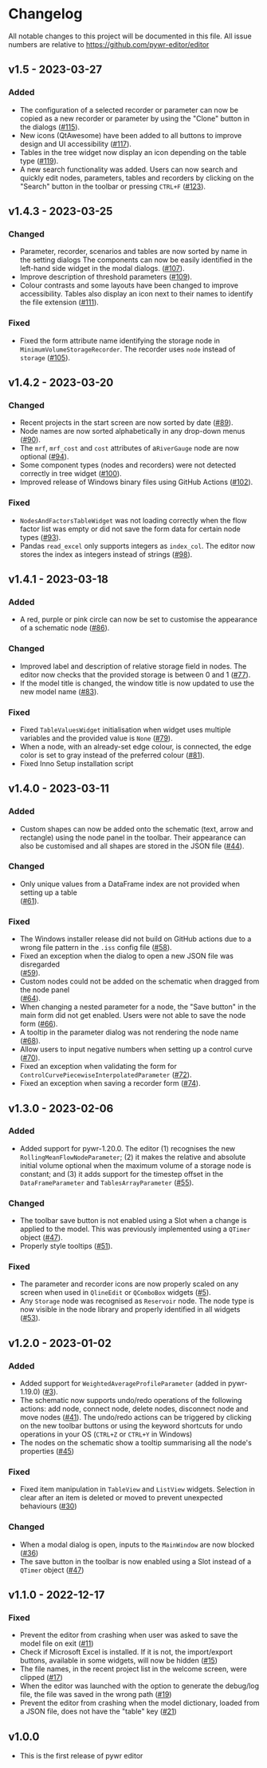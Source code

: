 # Changelog

All notable changes to this project will be documented in this file.
All issue numbers are relative to https://github.com/pywr-editor/editor


## v1.5 - 2023-03-27
### Added
- The configuration of a selected recorder or parameter can now be copied as a new recorder or parameter by using the 
  "Clone" button in the dialogs ([#115](https://github.com/pywr-editor/editor/issues/115)).
- New icons (QtAwesome) have been added to all buttons to improve design and UI accessibility
  ([#117](https://github.com/pywr-editor/editor/issues/117)).
- Tables in the tree widget now display an icon depending on the table type ([#119](https://github.com/pywr-editor/editor/issues/119)).
- A new search functionality was added. Users can now search and quickly edit nodes, parameters, tables and recorders 
  by clicking on the "Search" button in the toolbar or pressing `CTRL+F` ([#123](https://github.com/pywr-editor/editor/issues/123)).

## v1.4.3 - 2023-03-25
### Changed
- Parameter, recorder, scenarios and tables are now sorted by name in the setting dialogs
  The components can now be easily identified in the left-hand side widget in the modal dialogs.
  ([#107](https://github.com/pywr-editor/editor/issues/107)). 
- Improve description of threshold parameters ([#109](https://github.com/pywr-editor/editor/issues/109)).
- Colour contrasts and some layouts have been changed to improve accessibility. 
  Tables also display an icon next to their names to identify the file extension
  ([#111](https://github.com/pywr-editor/editor/issues/111)).

### Fixed
- Fixed the form attribute name identifying the storage node in `MinimumVolumeStorageRecorder`. The recorder uses `node`
  instead of `storage` ([#105](https://github.com/pywr-editor/editor/issues/105)).

## v1.4.2 - 2023-03-20
### Changed
- Recent projects in the start screen are now sorted by date ([#89](https://github.com/pywr-editor/editor/issues/89)).
- Node names are now sorted alphabetically in any drop-down menus ([#90](https://github.com/pywr-editor/editor/issues/90)).
- The `mrf`, `mrf_cost` and `cost` attributes of a`RiverGauge` node are now optional
  ([#94](https://github.com/pywr-editor/editor/issues/94)).
- Some component types (nodes and recorders) were not detected correctly in tree widget
  ([#100](https://github.com/pywr-editor/editor/issues/100)).
- Improved release of Windows binary files using GitHub Actions
  ([#102](https://github.com/pywr-editor/editor/issues/102)).

### Fixed
- `NodesAndFactorsTableWidget` was not loading correctly when the flow factor list was
 empty or did not save the form data for certain node types
 ([#93](https://github.com/pywr-editor/editor/issues/93)).
- Pandas `read_excel` only supports integers as `index_col`. The editor now stores the index as integers
  instead of strings ([#98](https://github.com/pywr-editor/editor/issues/98)).

## v1.4.1 - 2023-03-18
### Added
- A red, purple or pink circle can now be set to customise the appearance of a schematic node
  ([#86](https://github.com/pywr-editor/editor/issues/86)).

### Changed
- Improved label and description of relative storage field in nodes. The editor now checks that the provided storage
  is between 0 and 1 ([#77](https://github.com/pywr-editor/editor/issues/77)).
- If the model title is changed, the window title is now updated to use the new
  model name ([#83](https://github.com/pywr-editor/editor/issues/83)).

### Fixed
- Fixed `TableValuesWidget` initialisation when widget uses multiple variables and the provided value is `None` 
  ([#79](https://github.com/pywr-editor/editor/issues/79)).
- When a node, with an already-set edge colour, is connected, the edge color is set to gray instead of the 
  preferred colour ([#81](https://github.com/pywr-editor/editor/issues/81)).
- Fixed Inno Setup installation script

## v1.4.0 - 2023-03-11
### Added
- Custom shapes can now be added onto the schematic (text, arrow and rectangle) using the node panel in the toolbar. Their
  appearance can also be customised and all shapes are stored in the JSON file
  ([#44](https://github.com/pywr-editor/editor/issues/44)).

### Changed
- Only unique values from a DataFrame index are not provided when setting up a table   
  ([#61](https://github.com/pywr-editor/editor/issues/61)).

### Fixed
- The Windows installer release did not build on GitHub actions due to a wrong file 
  pattern in the `.iss` config file ([#58](https://github.com/pywr-editor/editor/issues/58)).
- Fixed an exception when the dialog to open a new JSON file was disregarded   
  ([#59](https://github.com/pywr-editor/editor/issues/59)).
- Custom nodes could not be added on the schematic when dragged from the node panel   
  ([#64](https://github.com/pywr-editor/editor/issues/64)).
- When changing a nested parameter for a node, the "Save button" in the main form did not get enabled.
  Users were not able to save the node form ([#66](https://github.com/pywr-editor/editor/issues/66)).
- A tooltip in the parameter dialog was not rendering the node name ([#68](https://github.com/pywr-editor/editor/issues/68)).
- Allow users to input negative numbers when setting up a control curve ([#70](https://github.com/pywr-editor/editor/issues/70)).
- Fixed an exception when validating the form for `ControlCurvePiecewiseInterpolatedParameter` 
  ([#72](https://github.com/pywr-editor/editor/issues/72)).
- Fixed an exception when saving a recorder form ([#74](https://github.com/pywr-editor/editor/issues/74)).

## v1.3.0 - 2023-02-06
### Added
- Added support for pywr-1.20.0. The editor (1) recognises the new `RollingMeanFlowNodeParameter`; (2) it makes the relative and 
  absolute initial volume optional when the maximum volume of a storage node is constant; and (3) it adds support for the 
  timestep offset in the `DataFrameParameter` and `TablesArrayParameter` ([#55](https://github.com/pywr-editor/editor/issues/55)).

### Changed
- The toolbar save button is not enabled using a Slot when a change is applied to the model. This was previously 
  implemented using a `QTimer` object ([#47](https://github.com/pywr-editor/editor/issues/47)).
- Properly style tooltips ([#51](https://github.com/pywr-editor/editor/issues/51)).

### Fixed
- The parameter and recorder icons are now properly scaled on any screen when used in `QlineEdit` or `QComboBox` 
  widgets ([#5](https://github.com/pywr-editor/editor/issues/5)).
- Any `Storage` node was recognised as `Reservoir` node. The node type is now visible in the node library and 
  properly identified in all widgets ([#53](https://github.com/pywr-editor/editor/issues/53)).


## v1.2.0 - 2023-01-02

### Added
- Added support for `WeightedAverageProfileParameter` (added in pywr-1.19.0) ([#3](https://github.com/pywr-editor/editor/issues/3)).
- The schematic now supports undo/redo operations of the following actions: add node, connect node, delete nodes, disconnect 
  node and move nodes ([#41](https://github.com/pywr-editor/editor/issues/41)). The undo/redo actions can be triggered by 
  clicking on the new toolbar buttons or using the keyword shortcuts for undo operations in your OS (`CTRL+Z` or `CTRL+Y` in Windows)
- The nodes on the schematic show a tooltip summarising all the node's properties ([#45](https://github.com/pywr-editor/editor/issues/45))

### Fixed
- Fixed item manipulation in `TableView` and `ListView` widgets. Selection in clear after an item is deleted or moved to
  prevent unexpected behaviours ([#30](https://github.com/pywr-editor/editor/issues/30))

### Changed
- When a modal dialog is open, inputs to the `MainWindow` are now blocked ([#36](https://github.com/pywr-editor/editor/issues/36))
- The save button in the toolbar is now enabled using a Slot instead of a `QTimer` object ([#47](https://github.com/pywr-editor/editor/issues/47))

## v1.1.0 - 2022-12-17

### Fixed
- Prevent the editor from crashing when user was asked to save the model file on exit ([#11](https://github.com/pywr-editor/editor/issues/11))
- Check if Microsoft Excel is installed. If it is not, the import/export buttons, available in some widgets, will now be hidden ([#15](https://github.com/pywr-editor/editor/issues/15))
- The file names, in the recent project list in the welcome screen, were clipped ([#17](https://github.com/pywr-editor/editor/issues/17))
- When the editor was launched with the option to generate the debug/log file, the file was saved in the wrong path ([#19](https://github.com/pywr-editor/editor/issues/19))
- Prevent the editor from crashing when the model dictionary, loaded from a JSON file, does not have the "table" key ([#21](https://github.com/pywr-editor/editor/issues/21))

## v1.0.0
- This is the first release of pywr editor